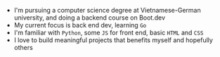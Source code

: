 - I'm pursuing a computer science degree at Vietnamese-German university, and doing a backend course on Boot.dev
- My current focus is back end dev, learning `Go`
- I'm familiar with `Python`, some `JS` for front end, basic `HTML` and `CSS`
- I love to build meaningful projects that benefits myself and hopefully others

